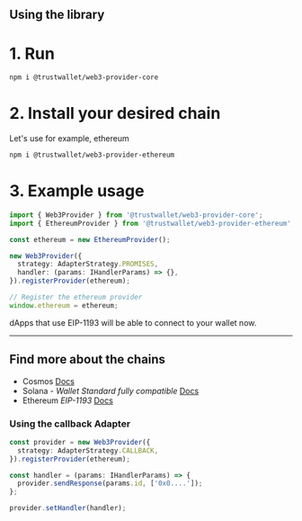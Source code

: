## Using the library

# 1. Run

```bash
npm i @trustwallet/web3-provider-core
```

# 2. Install your desired chain

Let's use for example, ethereum

```bash
npm i @trustwallet/web3-provider-ethereum
```

# 3. Example usage

```typescript
import { Web3Provider } from '@trustwallet/web3-provider-core';
import { EthereumProvider } from '@trustwallet/web3-provider-ethereum';

const ethereum = new EthereumProvider();

new Web3Provider({
  strategy: AdapterStrategy.PROMISES,
  handler: (params: IHandlerParams) => {},
}).registerProvider(ethereum);

// Register the ethereum provider
window.ethereum = ethereum;
```

dApps that use EIP-1193 will be able to connect to your wallet now.

---

## Find more about the chains

- Cosmos [Docs](/packages/cosmos/README.md)
- Solana - _Wallet Standard fully compatible_ [Docs](/packages/solana/README.md)
- Ethereum _EIP-1193_ [Docs](/packages/ethereum/README.md)

### Using the callback Adapter

```typescript
const provider = new Web3Provider({
  strategy: AdapterStrategy.CALLBACK,
}).registerProvider(ethereum);

const handler = (params: IHandlerParams) => {
  provider.sendResponse(params.id, ['0x0....']);
};

provider.setHandler(handler);
```

